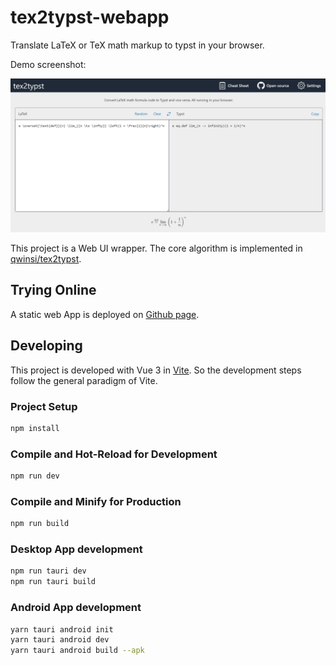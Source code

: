 # tex2typst-webapp

Translate LaTeX or TeX math markup to typst in your browser.

Demo screenshot:

![Screenshot](./screenshot.png)

This project is a Web UI wrapper. The core algorithm is implemented in [qwinsi/tex2typst](https://github.com/qwinsi/tex2typst).

## Trying Online

A static web App is deployed on [Github page](https://qwinsi.github.io/tex2typst-webapp/).

## Developing

This project is developed with Vue 3 in [Vite](https://vitejs.dev/). So the development steps follow the general paradigm of Vite.

### Project Setup

```sh
npm install
```

### Compile and Hot-Reload for Development

```sh
npm run dev
```

### Compile and Minify for Production

```sh
npm run build
```

### Desktop App development

```sh
npm run tauri dev
npm run tauri build
```

### Android App development

```sh
yarn tauri android init
yarn tauri android dev
yarn tauri android build --apk
```
